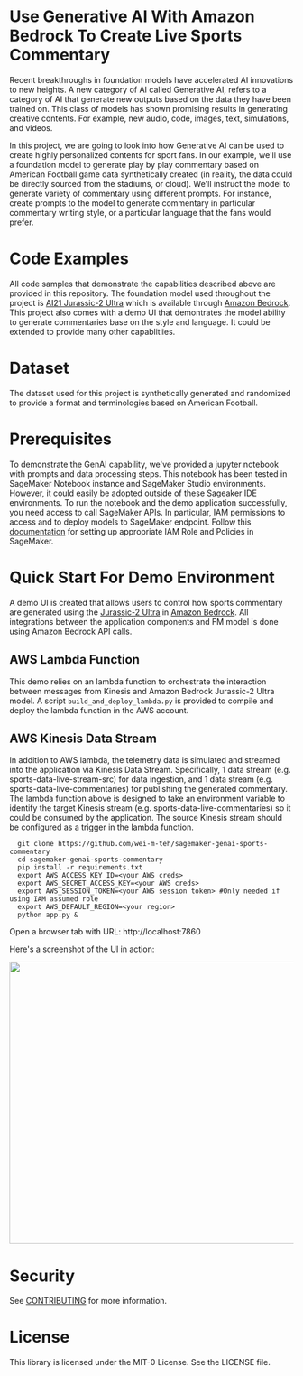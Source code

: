 # Use Generative AI With  Amazon Bedrock To Create Live Sports Commentary
Recent breakthroughs in foundation models have accelerated AI innovations to new heights. A new category of AI called Generative AI, refers to a category of AI that generate new outputs based on the data they have been trained on. This class of models has shown promising results in generating creative contents. For example, new audio, code, images, text, simulations, and videos.

In this project, we are going to look into how Generative AI can be used to create highly personalized contents for sport fans. In our example, we'll use a foundation model to generate play by play  commentary based on American Football game data synthetically created (in reality, the data could be directly sourced from the stadiums, or cloud). We'll instruct the model to generate variety of commentary using different prompts. For instance, create prompts to the model to generate commentary in particular commentary writing style, or a particular language that the fans would prefer.  

# Code Examples
All code samples that demonstrate the capabilities described above are provided in this repository. The foundation model used throughout the project is [AI21 Jurassic-2 Ultra](https://aws.amazon.com/bedrock/jurassic/) which is available through [Amazon Bedrock](https://aws.amazon.com/bedrock). This project also comes with a demo UI that demontrates the model ability to generate commentaries base on the style and language. It could be extended to provide many other capablitiies. 

# Dataset
The dataset used for this project is synthetically generated and randomized to provide a format and terminologies based on American Football. 

# Prerequisites
To demonstrate the GenAI capability, we've provided a jupyter notebook with prompts and data processing steps. This notebook has been tested in SageMaker Notebook instance and SageMaker Studio environments. However, it could easily be adopted outside of these Sageaker IDE environments.
To run the notebook and the demo application successfully, you need access to call SageMaker APIs. In particular, IAM permissions to access and to deploy models to SageMaker endpoint. Follow this [documentation](https://docs.aws.amazon.com/sagemaker/latest/dg/security_iam_service-with-iam.html) for setting up appropriate IAM Role and Policies in SageMaker.

# Quick Start For Demo Environment
A demo UI is created that allows users to control how sports commentary are generated using the [Jurassic-2 Ultra](https://aws.amazon.com/bedrock/jurassic/) in [Amazon Bedrock](https://aws.amazon.com/bedrock/). All integrations between the application components and FM model is done using Amazon Bedrock API calls. 

## AWS Lambda Function
This demo relies on an lambda function to orchestrate the interaction between messages from Kinesis and Amazon Bedrock Jurassic-2 Ultra model. A script ```build_and_deploy_lambda.py``` is provided to compile and deploy the lambda function in the AWS account.

## AWS Kinesis Data Stream
In addition to AWS lambda, the telemetry data is simulated and streamed into the application via Kinesis Data Stream. Specifically, 1 data stream (e.g. sports-data-live-stream-src) for data ingestion, and 1 data stream (e.g. sports-data-live-commentaries) for publishing the generated commentary. The lambda function above is designed to take an environment variable to identify the target Kinesis stream (e.g. sports-data-live-commentaries) so it could be consumed by the application. The source Kinesis stream should be configured as a trigger in the lambda function.

```
  git clone https://github.com/wei-m-teh/sagemaker-genai-sports-commentary
  cd sagemaker-genai-sports-commentary
  pip install -r requirements.txt
  export AWS_ACCESS_KEY_ID=<your AWS creds>
  export AWS_SECRET_ACCESS_KEY=<your AWS creds>
  export AWS_SESSION_TOKEN=<your AWS session token> #Only needed if using IAM assumed role
  export AWS_DEFAULT_REGION=<your region>
  python app.py &

```

Open a browser tab with URL: http://localhost:7860

Here's a screenshot of the UI in action:
 
<img src="img/genai-sports-commentary-demo.gif" width="1000" height="500" />


# Security
See [CONTRIBUTING](CONTRIBUTING.md) for more information.

# License
This library is licensed under the MIT-0 License. See the LICENSE file.
